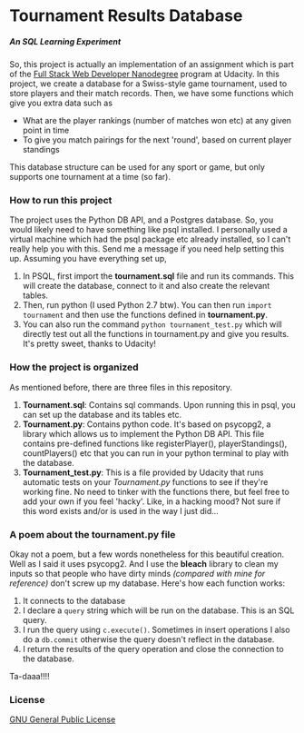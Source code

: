 # Tournament Results Database
##### An SQL Learning Experiment

So, this project is actually an implementation of an assignment which is part of the [Full Stack Web Developer Nanodegree](www.udacity.com/nanodegree) program at Udacity. In this project, we create a database for a Swiss-style game tournament, used to store players and their match records. Then, we have some functions which give you extra data such as
* What are the player rankings (number of matches won etc) at any given point in time
* To give you match pairings for the next 'round', based on current player standings

This database structure can be used for any sport or game, but only supports one tournament at a time (so far).

### How to run this project
The project uses the Python DB API, and a Postgres database. So, you would likely need to have something like psql installed. I personally used a virtual machine which had the psql package etc already installed, so I can't really help you with this. Send me a message if you need help setting this up.
Assuming you have everything set up,
1. In PSQL, first import the **tournament.sql** file and run its commands. This will create the database, connect to it and also create the relevant tables.
2. Then, run python (I used Python 2.7 btw). You can then run `import tournament` and then use the functions defined in **tournament.py**.
3. You can also run the command `python tournament_test.py` which will directly test out all the functions in tournament.py and give you results. It's pretty sweet, thanks to Udacity!

### How the project is organized
As mentioned before, there are three files in this repository.
1. **Tournament.sql**: Contains sql commands. Upon running this in psql, you can set up the database and its tables etc.
2. **Tournament.py**: Contains python code. It's based on psycopg2, a library which allows us to implement the Python DB API. This file contains pre-defined functions like registerPlayer(), playerStandings(), countPlayers() etc that you can run in your python terminal to play with the database.
3. **Tournament_test.py**: This is a file provided by Udacity that runs automatic tests on your *Tournament.py* functions to see if they're working fine. No need to tinker with the functions there, but feel free to add your own if you feel 'hacky'. Like, in a hacking mood? Not sure if this word exists and/or is used in the way I just did...

### A poem about the tournament.py file
Okay not a poem, but a few words nonetheless for this beautiful creation. Well as I said it uses psycopg2. And I use the **bleach** library to clean my inputs so that people who have dirty minds *(compared with mine for reference)* don't screw up my database.
Here's how each function works:
1. It connects to the database
2. I declare a `query` string which will be run on the database. This is an SQL query.
3. I run the query using `c.execute()`. Sometimes in insert operations I also do a `db.commit` otherwise the query doesn't reflect in the database.
4. I return the results of the query operation and close the connection to the database.

Ta-daaa!!!!

### License
[GNU General Public License](http://choosealicense.com/licenses/gpl-3.0/#)

